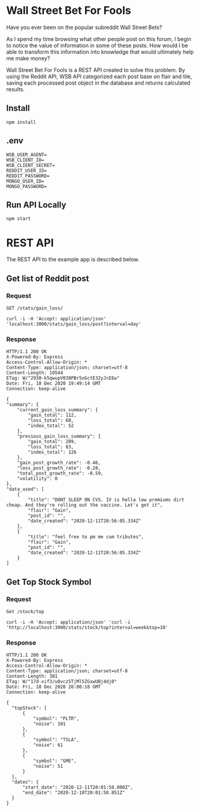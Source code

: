 # Wall Street Bet For Fools

Have you ever been on the popular subreddit Wall Street Bets? 

As I spend my time browsing what other people post on this forum, I begin to notice the value of information in some of these posts. How would I be able to transform this information into knowledge that would ultimately help me make money? 

Wall Street Bet For Fools is a REST API created to solve this problem. By using the Reddit API, WSB API categorized each post base on flair and tile, saving each processed post object in the database and returns calculated results.


## Install
    npm install   

## .env

    WSB_USER_AGENT=
    WSB_CLIENT_ID=
    WSB_CLIENT_SECRET=
    REDDIT_USER_ID=
    REDDIT_PASSWORD=
    MONGO_USER_ID=
    MONGO_PASSWORD=

## Run API Locally

    npm start

# REST API

The REST API to the example app is described below.

## Get list of Reddit post

### Request

`GET /stats/gain_loss/`

    curl -i -H 'Accept: application/json' 'localhost:3000/stats/gain_loss/post?interval=day'

### Response

    HTTP/1.1 200 OK
    X-Powered-By: Express
    Access-Control-Allow-Origin: *
    Content-Type: application/json; charset=utf-8
    Content-Length: 10544
    ETag: W/"2930-k5qwupV038PBr5oGctE32yJcEEw"
    Date: Fri, 18 Dec 2020 19:49:14 GMT
    Connection: keep-alive

    {
    "summary": {
        "current_gain_loss_summary": {
            "gain_total": 112,
            "loss_total": 60,
            "index_total": 52
        },
        "previous_gain_loss_summary": {
            "gain_total": 209,
            "loss_total": 83,
            "index_total": 126
        },
        "gain_post_growth_rate": -0.46,
        "loss_post_growth_rate": -0.28,
        "total_post_growth_rate": -0.59,
        "volatility": 0
    },
    "data_used": [
        {
            "title": "DONT SLEEP ON CVS. IV is hella low premiums dirt cheap. And they're rolling out the vaccine. Let's get it",
            "flair": "Gain",
            "post_id": "",
            "date_created": "2020-12-11T20:56:05.334Z"
        },
        {
            "title": "feel free to pm me cum tributes",
            "flair": "Gain",
            "post_id": "",
            "date_created": "2020-12-11T20:56:05.334Z"
        }
    ]

## Get Top Stock Symbol

### Request

`Get /stock/top`

    curl -i -H 'Accept: application/json' 'curl -i 'http://localhost:3000/stats/stock/top?interval=week&top=10'
    
### Response

    HTTP/1.1 200 OK
    X-Powered-By: Express
    Access-Control-Allow-Origin: *
    Content-Type: application/json; charset=utf-8
    Content-Length: 381
    ETag: W/"17d-xif3/u0vcz5TjMl5ZGxwUBj4dj0"
    Date: Fri, 18 Dec 2020 20:00:18 GMT
    Connection: keep-alive
    
    {
      "topStock": [
          {
              "symbol": "PLTR",
              "noise": 101
          },
          {
              "symbol": "TSLA",
              "noise": 61
          },
          {
              "symbol": "GME",
              "noise": 51
          }
      ],
      "dates": {
          "start_date": "2020-12-11T20:01:58.000Z",
          "end_date": "2020-12-18T20:01:58.851Z"
      }
    }

